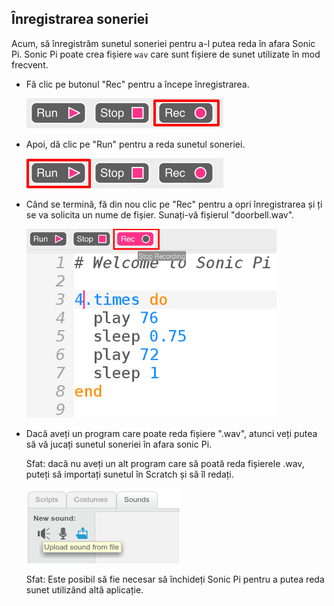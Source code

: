 ## Înregistrarea soneriei

Acum, să înregistrăm sunetul soneriei pentru a-l putea reda în afara Sonic Pi. Sonic Pi poate crea fișiere `wav` care sunt fișiere de sunet utilizate în mod frecvent.

+ Fă clic pe butonul "Rec" pentru a începe înregistrarea.
    
    ![captură de ecran](images/tune-record.png)

+ Apoi, dă clic pe "Run" pentru a reda sunetul soneriei.
    
    ![captură de ecran](images/tune-run.png)

+ Când se termină, fă din nou clic pe "Rec" pentru a opri înregistrarea și ți se va solicita un nume de fișier. Sunați-vă fișierul "doorbell.wav".
    
    ![captură de ecran](images/tune-record-stop.png)

+ Dacă aveți un program care poate reda fișiere ".wav", atunci veți putea să vă jucați sunetul soneriei în afara sonic Pi.
    
    Sfat: dacă nu aveți un alt program care să poată reda fișierele .wav, puteți să importați sunetul în Scratch și să îl redați.
    
    ![captură de ecran](images/scratch-upload.png)
    
    Sfat: Este posibil să fie necesar să închideți Sonic Pi pentru a putea reda sunet utilizând altă aplicație.